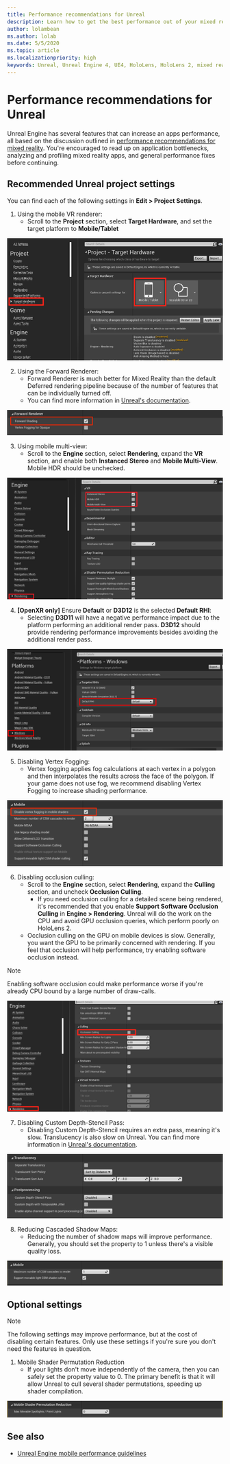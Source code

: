 ```yaml
---
title: Performance recommendations for Unreal
description: Learn how to get the best performance out of your mixed reality apps with our recommended Unreal project settings.
author: lolambean
ms.author: lolab
ms.date: 5/5/2020
ms.topic: article
ms.localizationpriority: high
keywords: Unreal, Unreal Engine 4, UE4, HoloLens, HoloLens 2, mixed reality, performance, optimization, settings, documentation
---
```


# Performance recommendations for Unreal

Unreal Engine has several features that can increase an apps performance, all based on the discussion outlined in [performance recommendations for mixed reality](../advanced-concepts/understanding-performance-for-mixed-reality.md). You're encouraged to read up on application bottlenecks, analyzing and profiling mixed reality apps, and general performance fixes before continuing.

## Recommended Unreal project settings

You can find each of the following settings in **Edit > Project Settings**.

1. Using the mobile VR renderer:
    * Scroll to the **Project** section, select **Target Hardware**, and set the target platform to **Mobile/Tablet**

![Mobile target setting](images/unreal/performance-recommendations-img-01.png)

2. Using the Forward Renderer: 
    * Forward Renderer is much better for Mixed Reality than the default Deferred rendering pipeline because of the number of features that can be individually turned off. 
    * You can find more information in [Unreal's documentation](https://docs.unrealengine.com/Platforms/VR/DevelopVR/VRPerformance/index.html).

![Forward rendering](images/unreal/performance-recommendations-img-04.png)

3. Using mobile multi-view:
    * Scroll to the **Engine** section, select **Rendering**, expand the **VR** section, and enable both **Instanced Stereo** and **Mobile Multi-View**. Mobile HDR should be unchecked.

![VR rendering settings](images/unreal/performance-recommendations-img-03.png)

4. **[OpenXR only]** Ensure **Default** or **D3D12** is the selected **Default RHI**:
    * Selecting **D3D11** will have a negative performance impact due to the platform performing an additional render pass. **D3D12** should provide rendering performance improvements besides avoiding the additional render pass.

![Default RHI](images/unreal/performance-recommendations-img-09.png)

5. Disabling Vertex Fogging: 
    * Vertex fogging applies fog calculations at each vertex in a polygon and then interpolates the results across the face of the polygon. If your game does not use fog, we recommend disabling Vertex Fogging to increase shading performance.

![Vertex fogging options](images/unreal/performance-recommendations-img-05.png)

6. Disabling occlusion culling:
    * Scroll to the **Engine** section, select **Rendering**, expand the **Culling** section, and uncheck **Occlusion Culling**.
        + If you need occlusion culling for a detailed scene being rendered, it's recommended that you enable **Support Software Occlusion Culling** in **Engine > Rendering**. Unreal will do the work on the CPU and avoid GPU occlusion queries, which perform poorly on HoloLens 2.
    * Occlusion culling on the GPU on mobile devices is slow. Generally, you want the GPU to be primarily concerned with rendering. If you feel that occlusion will help performance, try enabling software occlusion instead. 

> [!NOTE]
> Enabling software occlusion could make performance worse if you're already CPU bound by a large number of draw-calls.

![Disable occlusion culling](images/unreal/performance-recommendations-img-02.png)

7. Disabling Custom Depth-Stencil Pass:
    * Disabling Custom Depth-Stencil requires an extra pass, meaning it's slow. Translucency is also slow on Unreal. You can find more information in [Unreal's documentation](https://docs.unrealengine.com/Engine/Performance/Guidelines/index.html).

![Depth stencil](images/unreal/performance-recommendations-img-06.png)

8. Reducing Cascaded Shadow Maps: 
    * Reducing the number of shadow maps will improve performance. Generally, you should set the property to 1 unless there's a visible quality loss. 

![Cascaded shadow maps](images/unreal/performance-recommendations-img-07.png)

## Optional settings

> [!NOTE]
> The following settings may improve performance, but at the cost of disabling certain features. Only use these settings if you're sure you don't need the features in question.

1. Mobile Shader Permutation Reduction
    * If your lights don't move independently of the camera, then you can safely set the property value to 0. The primary benefit is that it will allow Unreal to cull several shader permutations, speeding up shader compilation.

![Mobile shader permutation reduction](images/unreal/performance-recommendations-img-08.png)

## See also

* [Unreal Engine mobile performance guidelines]( https://docs.unrealengine.com/Platforms/Mobile/Performance/index.html)